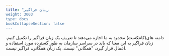 ```yaml
---
title: "زبان فراگیر
weight: 3003
type: docs
bookCollapseSection: false
---
```


دامنه های(کانتکست) محدود به ما اجازه می‌دهند تا تعریف یک زبان فراگیر را تکمیل کنیم. زبان فراگیر به این معنا که باید در سراسر سازمان به طور گسترده مورد استفاده و اعمال قرار گیرد، "همگانی" نیست. یک زبان همگانی، فراگیر نیست.
